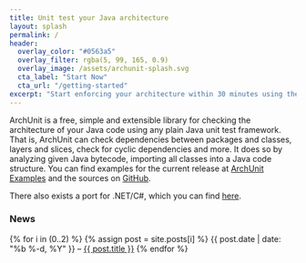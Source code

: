 ```yaml
---
title: Unit test your Java architecture
layout: splash
permalink: /
header:
  overlay_color: "#0563a5"
  overlay_filter: rgba(5, 99, 165, 0.9)
  overlay_image: /assets/archunit-splash.svg
  cta_label: "Start Now"
  cta_url: "/getting-started"
excerpt: "Start enforcing your architecture within 30 minutes using the test setup you already have."
---
```


ArchUnit is a free, simple and extensible library for checking the architecture of your Java code
using any plain Java unit test framework. 
That is, ArchUnit can check dependencies between packages and classes, layers and slices, 
check for cyclic dependencies and more. It does so by analyzing given Java bytecode, 
importing all classes into a Java code structure. You can find examples for the current release at 
[ArchUnit Examples](https://github.com/TNG/ArchUnit-Examples) and the sources on
[GitHub](https://github.com/TNG/ArchUnit).

There also exists a port for .NET/C#, which you can find [here](https://archunitnet.readthedocs.io/en/latest/).


### News

{% for i in (0..2) %}
{% assign post = site.posts[i] %}
<span class="post-date">{{ post.date | date: "%b %-d, %Y" }}</span> – <a class="post-link" href="{{ post.url }}">{{ post.title }}</a>
{% endfor %}

